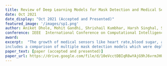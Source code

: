 ```yaml
---
title: Review of Deep Learning Models for Mask Detection and Medical Sensors for IoT based Health Care System 
date: Oct 2021 
date_display: "Oct 2021 (Accepted and Presented)"
featured_image: '/images/sp1.png'
author: Aniket Dhole, Mohit Gandhi, Shrishail Kumbhar, Harsh Singhal, Sonal Gore
conference: IEEE  International Conference on Computational Intelligence and Computing Applications-21
award: 
excerpt:  "The growth of medical sensors like heart rate,blood sugar, and other health monitoring sensors is huge.Along with the use of sensors in devices and healthcare systems, the use of image classification models like mask detection on edge devices is of growing demand. The survey consists of various techniques used in modern healthcare devices and various other methods like sensor fusion and wireless sensors to collect and monitor health data. And it also
includes a comparison of multiple mask detection models which were deployed on embedded devices like Raspberry Pi, Nvidia Jetson and cameras like OpenMV, ESP32Cam and deep learning models like MobileNetV1, InceptionV4, and YOLO Tiny which were optimized using TensorFlow Lite."
paper_text: [paper (accepted and presented)]
paper_url: https://drive.google.com/file/d/10eVcctDBIqR8wYAjG9hJ6vrmJHUnoNKl/view
---
```

